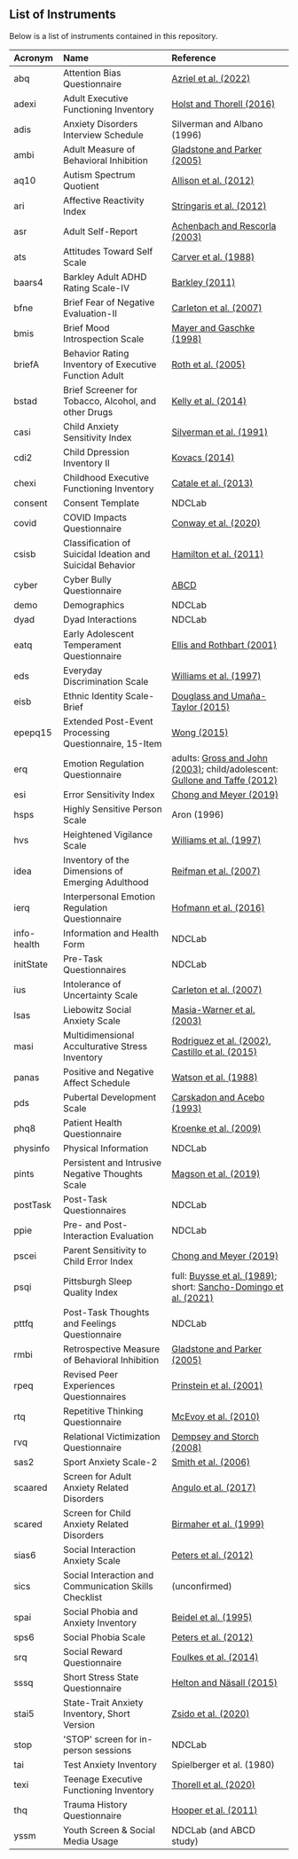 ## List of Instruments

Below is a list of instruments contained in this repository.

| Acronym | Name | Reference |
| :-- | :-- | :-- |
| abq | Attention Bias Questionnaire | [Azriel et al. (2022)](https://pubmed.ncbi.nlm.nih.gov/35297127/) |
| adexi | Adult Executive Functioning Inventory | [Holst and Thorell (2016)](https://pubmed.ncbi.nlm.nih.gov/28497641/) |
| adis | Anxiety Disorders Interview Schedule | Silverman and Albano (1996) |
| ambi | Adult Measure of Behavioral Inhibition | [Gladstone and Parker (2005)](https://pubmed.ncbi.nlm.nih.gov/15922458/) |
| aq10 | Autism Spectrum Quotient | [Allison et al. (2012)](https://pubmed.ncbi.nlm.nih.gov/22265366/) |
| ari | Affective Reactivity Index | [Stringaris et al. (2012)](https://www.ncbi.nlm.nih.gov/pmc/articles/PMC3484687/) |
| asr | Adult Self-Report | [Achenbach and Rescorla (2003)](https://link.springer.com/referenceworkentry/10.1007/978-0-387-79948-3_1529) |
| ats | Attitudes Toward Self Scale | [Carver et al. (1988)](https://psycnet.apa.org/record/1989-29513-001) |
| baars4 | Barkley Adult ADHD Rating Scale-IV | [Barkley (2011)](https://www.guilford.com/books/Barkley-Adult-ADHD-Rating-Scale-IV-BAARS-IV/Russell-Barkley/9781609182038) |
| bfne | Brief Fear of Negative Evaluation-II | [Carleton et al. (2007)](https://psycnet.apa.org/record/2007-01810-010) |
| bmis | Brief Mood Introspection Scale | [Mayer and Gaschke (1998)](https://pubmed.ncbi.nlm.nih.gov/3418484) |
| briefA | Behavior Rating Inventory of Executive Function Adult | [Roth et al. (2005)](https://www.parinc.com/Products/Pkey/25) |
| bstad | Brief Screener for Tobacco, Alcohol, and other Drugs | [Kelly et al. (2014)](https://www.ncbi.nlm.nih.gov/pmc/articles/PMC4006430/) |
| casi | Child Anxiety Sensitivity Index | [Silverman et al. (1991)](https://www.tandfonline.com/doi/abs/10.1207/S15374424JCCP2002_7) |
| cdi2 | Child Dpression Inventory II | [Kovacs (2014)](https://pubmed.ncbi.nlm.nih.gov/23355496/) |) |
| chexi | Childhood Executive Functioning Inventory | [Catale et al. (2013)](https://pubmed.ncbi.nlm.nih.gov/23355496/) |
| consent | Consent Template | NDCLab |
| covid | COVID Impacts Questionnaire | [Conway et al. (2020)](https://doi.org/10.31234/osf.io/z2x9a) |
| csisb | Classification of Suicidal Ideation and Suicidal Behavior | [Hamilton et al. (2011)](https://pubmed.ncbi.nlm.nih.gov/21749974/) |
| cyber | Cyber Bully Questionnaire | [ABCD](https://abcdstudy.org/) |
| demo | Demographics | NDCLab |
| dyad | Dyad Interactions | NDCLab |
| eatq | Early Adolescent Temperament Questionnaire | [Ellis and Rothbart (2001)](https://psycnet.apa.org/doiLanding?doi=10.1037%2Ft07624-000) |
| eds | Everyday Discrimination Scale | [Williams et al. (1997)](https://pubmed.ncbi.nlm.nih.gov/22013026/) |
| eisb | Ethnic Identity Scale-Brief | [Douglass and Umaña-Taylor (2015)](https://psycnet.apa.org/record/2015-06974-003) |
| epepq15 | Extended Post-Event Processing Questionnaire, 15-Item | [Wong (2015)](https://pubmed.ncbi.nlm.nih.gov/24841332/) |
| erq | Emotion Regulation Questionnaire | adults: [Gross and John (2003)](https://pubmed.ncbi.nlm.nih.gov/12916575/); child/adolescent: [Gullone and Taffe (2012)](https://pubmed.ncbi.nlm.nih.gov/12916575/) |
| esi | Error Sensitivity Index | [Chong and Meyer (2019)](https://pubmed.ncbi.nlm.nih.gov/30407088/) |
| hsps | Highly Sensitive Person Scale | Aron (1996) |
| hvs | Heightened Vigilance Scale | [Williams et al. (1997)](https://pubmed.ncbi.nlm.nih.gov/22013026/) |
| idea | Inventory of the Dimensions of Emerging Adulthood | [Reifman et al. (2007)](https://jyd.pitt.edu/ojs/jyd/article/view/359) |
| ierq | Interpersonal Emotion Regulation Questionnaire | [Hofmann et al. (2016)](https://link.springer.com/article/10.1007/s10608-016-9756-2) |
| info-health | Information and Health Form | NDCLab |
| initState | Pre-Task Questionnaires | NDCLab |
| ius | Intolerance of Uncertainty Scale | [Carleton et al. (2007)](https://pubmed.ncbi.nlm.nih.gov/16647833/) |
| lsas | Liebowitz Social Anxiety Scale | [Masia-Warner et al. (2003)](https://pubmed.ncbi.nlm.nih.gov/12960707/) |
| masi | Multidimensional Acculturative Stress Inventory | [Rodriguez et al. (2002)](https://pubmed.ncbi.nlm.nih.gov/12501570/), [Castillo et al. (2015)](https://pubmed.ncbi.nlm.nih.gov/25730163/) |
| panas | Positive and Negative Affect Schedule | [Watson et al. (1988)](https://pubmed.ncbi.nlm.nih.gov/3397865/) |
| pds | Pubertal Development Scale | [Carskadon and Acebo (1993)](https://pubmed.ncbi.nlm.nih.gov/8323929/) |
| phq8 | Patient Health Questionnaire | [Kroenke et al. (2009)](https://pubmed.ncbi.nlm.nih.gov/18752852/) |
| physinfo | Physical Information | NDCLab |
| pints | Persistent and Intrusive Negative Thoughts Scale | [Magson et al. (2019)](https://psycnet.apa.org/fulltext/2019-41000-001) |
| postTask | Post-Task Questionnaires | NDCLab |
| ppie | Pre- and Post-Interaction Evaluation | NDCLab |
| pscei | Parent Sensitivity to Child Error Index | [Chong and Meyer (2019)](https://pubmed.ncbi.nlm.nih.gov/30407088/) |
| psqi | Pittsburgh Sleep Quality Index | full: [Buysse et al. (1989)](https://pubmed.ncbi.nlm.nih.gov/2748771/); short: [Sancho-Domingo et al. (2021)](https://pubmed.ncbi.nlm.nih.gov/33119375/) |
| pttfq | Post-Task Thoughts and Feelings Questionnaire | NDCLab |
| rmbi | Retrospective Measure of Behavioral Inhibition | [Gladstone and Parker (2005)](https://pubmed.ncbi.nlm.nih.gov/15922458/) |
| rpeq | Revised Peer Experiences Questionnaires | [Prinstein et al. (2001)](https://pubmed.ncbi.nlm.nih.gov/11708236/) |
| rtq | Repetitive Thinking Questionnaire | [McEvoy et al. (2010)](https://pubmed.ncbi.nlm.nih.gov/20409676/) |
| rvq | Relational Victimization Questionnaire | [Dempsey and Storch (2008)](https://psycnet.apa.org/record/2008-03763-004) |
| sas2 | Sport Anxiety Scale-2 | [Smith et al. (2006)](https://psycnet.apa.org/record/2006-22413-004) |
| scaared | Screen for Adult Anxiety Related Disorders | [Angulo et al. (2017)](https://pubmed.ncbi.nlm.nih.gov/28359032/) |
| scared | Screen for Child Anxiety Related Disorders | [Birmaher et al. (1999)](https://pubmed.ncbi.nlm.nih.gov/10517055/) |
| sias6 | Social Interaction Anxiety Scale | [Peters et al. (2012)](https://pubmed.ncbi.nlm.nih.gov/21744971/) |
| sics | Social Interaction and Communication Skills Checklist | (unconfirmed) |
| spai | Social Phobia and Anxiety Inventory | [Beidel et al. (1995)](https://psycnet.apa.org/record/1995-27642-001) |
| sps6 | Social Phobia Scale | [Peters et al. (2012)](https://pubmed.ncbi.nlm.nih.gov/21744971/) |
| srq | Social Reward Questionnaire | [Foulkes et al. (2014)](https://pubmed.ncbi.nlm.nih.gov/24653711/) |
| sssq | Short Stress State Questionnaire | [Helton and Näsall (2015)](https://psycnet.apa.org/record/2014-09900-001) |
| stai5 | State-Trait Anxiety Inventory, Short Version | [Zsido et al. (2020)](https://pubmed.ncbi.nlm.nih.gov/32563747/) |
| stop | 'STOP' screen for in-person sessions | NDCLab |
| tai | Test Anxiety Inventory | Spielberger et al. (1980) |
| texi | Teenage Executive Functioning Inventory | [Thorell et al. (2020)](https://pubmed.ncbi.nlm.nih.gov/32090688/) |
| thq | Trauma History Questionnaire | [Hooper et al. (2011)](https://psycnet.apa.org/record/2011-10871-005) |
| yssm | Youth Screen & Social Media Usage | NDCLab (and ABCD study) |
